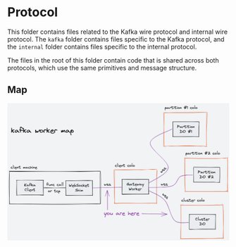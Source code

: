 # Protocol

This folder contains files related to the Kafka wire protocol and internal wire protocol. The `kafka` folder contains files specific to the Kafka protocol, and the `internal` folder contains files specific to the internal protocol.

The files in the root of this folder contain code that is shared across both protocols, which use the same primitives and message structure.

## Map

![kafka worker map](map.png)
